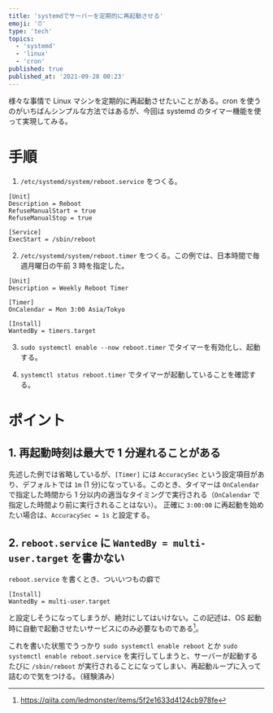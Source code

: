 ```yaml
---
title: 'systemdでサーバーを定期的に再起動させる'
emoji: '⏰'
type: 'tech'
topics:
  - 'systemd'
  - 'linux'
  - 'cron'
published: true
published_at: '2021-09-28 00:23'
---
```


様々な事情で Linux マシンを定期的に再起動させたいことがある。cron を使うのがいちばんシンプルな方法ではあるが、今回は systemd のタイマー機能を使って実現してみる。

# 手順

1. `/etc/systemd/system/reboot.service` をつくる。

```systemd:/etc/systemd/system/reboot.service
[Unit]
Description = Reboot
RefuseManualStart = true
RefuseManualStop = true

[Service]
ExecStart = /sbin/reboot
```

2. `/etc/systemd/system/reboot.timer` をつくる。この例では、日本時間で毎週月曜日の午前 3 時を指定した。

```systemd:/etc/systemd/system/reboot.timer
[Unit]
Description = Weekly Reboot Timer

[Timer]
OnCalendar = Mon 3:00 Asia/Tokyo

[Install]
WantedBy = timers.target
```

3. `sudo systemctl enable --now reboot.timer` でタイマーを有効化し、起動する。

4. `systemctl status reboot.timer` でタイマーが起動していることを確認する。

# ポイント

## 1. 再起動時刻は最大で 1 分遅れることがある

先述した例では省略しているが、`[Timer]` には `AccuracySec` という設定項目があり、デフォルトでは `1m` (1 分)になっている。このとき、タイマーは `OnCalendar` で指定した時間から 1 分以内の適当なタイミングで実行される（`OnCalendar` で指定した時間より前に実行されることはない）。
正確に `3:00:00` に再起動を始めたい場合は、`AccuracySec = 1s` と設定する。

## 2. `reboot.service` に `WantedBy = multi-user.target` を書かない

`reboot.service` を書くとき、ついいつもの癖で

```systemd
[Install]
WantedBy = multi-user.target
```

と設定しそうになってしまうが、絶対にしてはいけない。この記述は、OS 起動時に自動で起動させたいサービスにのみ必要なものである[^1]。

[^1]: https://qiita.com/ledmonster/items/5f2e1633d4124cb978fe

これを書いた状態でうっかり `sudo systemctl enable reboot` とか `sudo systemctl enable reboot.service` を実行してしまうと、サーバーが起動するたびに `/sbin/reboot` が実行されることになってしまい、再起動ループに入って詰むので気をつける。（経験済み）
